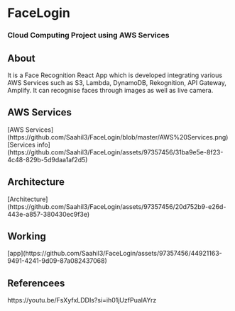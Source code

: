 <h1>FaceLogin</h1>
<h3>Cloud Computing Project using AWS Services</h3>

<h2>About</h2>
<p>It is a Face Recognition React App which is developed integrating various AWS Services such as S3, Lambda, DynamoDB, Rekognition, API Gateway, Amplify. It can recognise faces through images as well as live camera.</p>

<h2>AWS Services</h2>
[AWS Services](https://github.com/Saahil3/FaceLogin/blob/master/AWS%20Services.png)
[Services info](https://github.com/Saahil3/FaceLogin/assets/97357456/31ba9e5e-8f23-4c48-829b-5d9daa1af2d5)

<h2>Architecture</h2>
[Architecture](https://github.com/Saahil3/FaceLogin/assets/97357456/20d752b9-e26d-443e-a857-380430ec9f3e)

<h2>Working</h2>
[app](https://github.com/Saahil3/FaceLogin/assets/97357456/44921163-9491-4241-9d09-87a082437068)

<h2>Referencees</h2>
https://youtu.be/FsXyfxLDDIs?si=ih01jUzfPuaIAYrz
